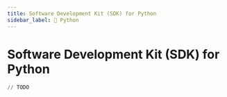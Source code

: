 ```yaml
---
title: Software Development Kit (SDK) for Python
sidebar_label: 🚧 Python
---
```


# Software Development Kit (SDK) for Python

```python
// TODO
```
